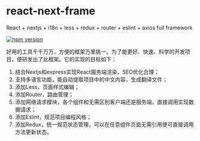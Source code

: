 # react-next-frame
React + nextjs + i18n + less + redux + router + eslint + axios full framework

[![npm version](https://img.shields.io/npm/v/react.svg?style=flat-square)](https://www.npmjs.com/package/React)


好用的工具千千万万，方便的框架万里挑一。为了能更好、快速、科学的开发项目，便研发出了此框架。它的实现的目标如下：
1. 结合Nextjs和express实现React服务端渲染，SEO优化合理；
2. 支持多语言功能，能自动提取项目中的中文内容，生成翻译文件；
3. 添加Less，页面样式编辑；
4. 添加Router，路由管理；
5. 添加网络请求模块，各个组件和无需区别客户端还是服务端，直接调用实现数据请求；
6. 添加Eslint，规范项目编程风格；
7. 添加Redux，统一规范状态管理，可以在任意组件页面无需引用便可直接调用方法更新状态。